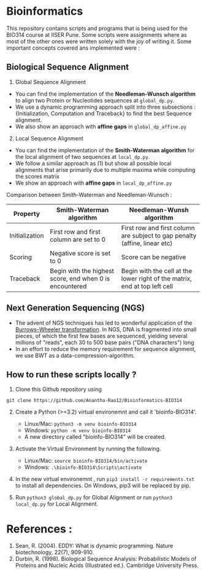 # Bioinformatics

This repository contains scripts and programs that is being used for the BIO314 course at IISER Pune. Some scripts were assignments where as most of the other ones were written solely with the joy of writing it. Some important concepts covered ans implemented were : 

## Biological Sequence Alignment 

1. Global Sequence Alignment 

- You can find the implementation of the **Needleman-Wunsch algorithm** to align two Protein or Nucleotides sequences at `global_dp.py`.
- We use a dynamic programming approach split into three subsections : {Initialization, Computation and Traceback} to find the best Sequence alignment.
- We also show an approach with **affine gaps** in `global_dp_affine.py`

2. Local Sequence Alignment

- You can find the implementation of the **Smith-Waterman algorithm** for the local alignment of two sequences at `local_dp.py`. 
- We follow a similar approach as (1) but show all possible local alignments that arise primarily due to multiple maxima while computing the scores matrix 
- We show an approach with **affine gaps** in `local_dp_affine.py`

Comparison between Smith-Waterman and Needleman-Wunsch : 

| Property | Smith-Waterman algorithm | Needleman-Wunsh algorithm | 
| -------- | ------------------------| ---------------------------|
| Initialization | First row and first column are set to 0 | First row and first column are subject to gap penalty (affine, linear etc) | 
| Scoring |	Negative score is set to 0 |	Score can be negative |
| Traceback | 	Begin with the highest score, end when 0 is encountered | Begin with the cell at the lower right of the matrix, end at top left cell |


## Next Generation Sequencing (NGS)

- The advent of NGS techniques has led to wonderful application of the [Burrows–Wheeler transformation](https://en.wikipedia.org/wiki/Burrows%E2%80%93Wheeler_transform). In NGS, DNA is fragmented into small pieces, of which the first few bases are sequenced, yielding several millions of "reads", each 30 to 500 base pairs ("DNA characters") long
- In an effort to reduce the memory requirement for sequence alignment, we use BWT as a data-compression-algorithm.

## How to run these scripts locally ? 


1. Clone this Github repository using 

```git clone https://github.com/Anantha-Rao12/Bioinformatics-BIO314```


2. Create a Python (>=3.2) virtual environemnt and call it 'bioinfo-BIO314'.

    - Linux/Mac: `python3 -m venv bioinfo-BIO314`
    - Windows: `python -m venv bioinfo-BIO314`
    - A new directory called "bioinfo-BIO314" will be created.

3. Activate the Virtual Environment by running the following.

    - Linux/Mac: `source bioinfo-BIO314/bin/activate`
    - Windows: `.\bioinfo-BIO314\Scripts\activate`

4. In the new virtual environemnt , run `pip3 install -r requirements.txt` to install all dependencies. On Windows, pip3 will be replaced by pip.

5. Run `python3 global_dp.py` for Global Alignment or run `python3 local_dp.py` for Local Alignment. 
    


# References : 

1. Sean, R. (2004). EDDY: What is dynamic programming. Nature biotechnology, 22(7), 909-910.
2. Durbin, R. (1998). Biological Sequence Analysis: Probabilistic Models of Proteins and Nucleic Acids (Illustrated ed.). Cambridge University Press. 
